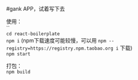 #gank APP，试着写下去


使用： <br>
`` <br>
`cd react-boilerplate` <br>
`npm i`  (npm下载速度可能较慢，可以用 `npm --registry=https://registry.npm.taobao.org i` 下载) <br>
`npm start`

打包： <br>
`npm build`
